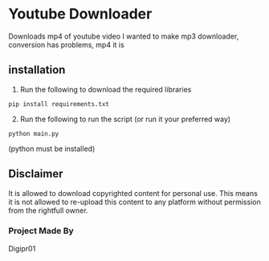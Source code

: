 # Youtube Downloader
Downloads mp4 of youtube video
I wanted to make mp3 downloader, conversion has problems, mp4 it is

## installation
1. Run the following to download the required libraries
```
pip install requirements.txt
```
2. Run the following to run the script (or run it your preferred way)
```
python main.py
```
(python must be installed)

## Disclaimer
It is allowed to download copyrighted content for personal use. This means it is not allowed to re-upload this content to any platform without permission from the rightfull owner.

### Project Made By
Digipr01